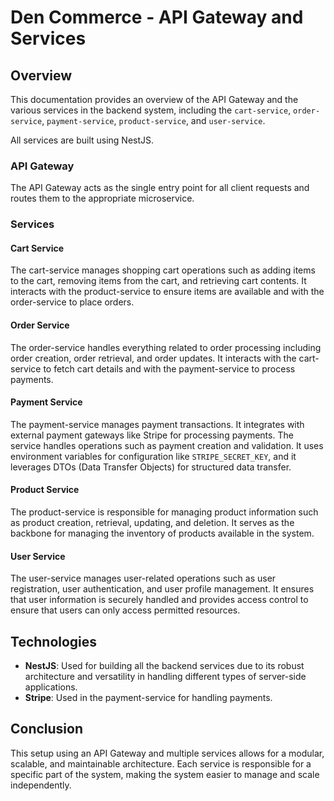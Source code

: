 # Den Commerce - API Gateway and Services

## Overview

This documentation provides an overview of the API Gateway and the various services in the backend system, including the `cart-service`, `order-service`, `payment-service`, `product-service`, and `user-service`.

All services are built using NestJS.

### API Gateway

The API Gateway acts as the single entry point for all client requests and routes them to the appropriate microservice.

### Services

#### Cart Service

The cart-service manages shopping cart operations such as adding items to the cart, removing items from the cart, and retrieving cart contents. It interacts with the product-service to ensure items are available and with the order-service to place orders.

#### Order Service

The order-service handles everything related to order processing including order creation, order retrieval, and order updates. It interacts with the cart-service to fetch cart details and with the payment-service to process payments.

#### Payment Service

The payment-service manages payment transactions. It integrates with external payment gateways like Stripe for processing payments. The service handles operations such as payment creation and validation. It uses environment variables for configuration like `STRIPE_SECRET_KEY`, and it leverages DTOs (Data Transfer Objects) for structured data transfer.

#### Product Service

The product-service is responsible for managing product information such as product creation, retrieval, updating, and deletion. It serves as the backbone for managing the inventory of products available in the system.

#### User Service

The user-service manages user-related operations such as user registration, user authentication, and user profile management. It ensures that user information is securely handled and provides access control to ensure that users can only access permitted resources.

## Technologies

- **NestJS**: Used for building all the backend services due to its robust architecture and versatility in handling different types of server-side applications.
- **Stripe**: Used in the payment-service for handling payments.

## Conclusion

This setup using an API Gateway and multiple services allows for a modular, scalable, and maintainable architecture. Each service is responsible for a specific part of the system, making the system easier to manage and scale independently.

